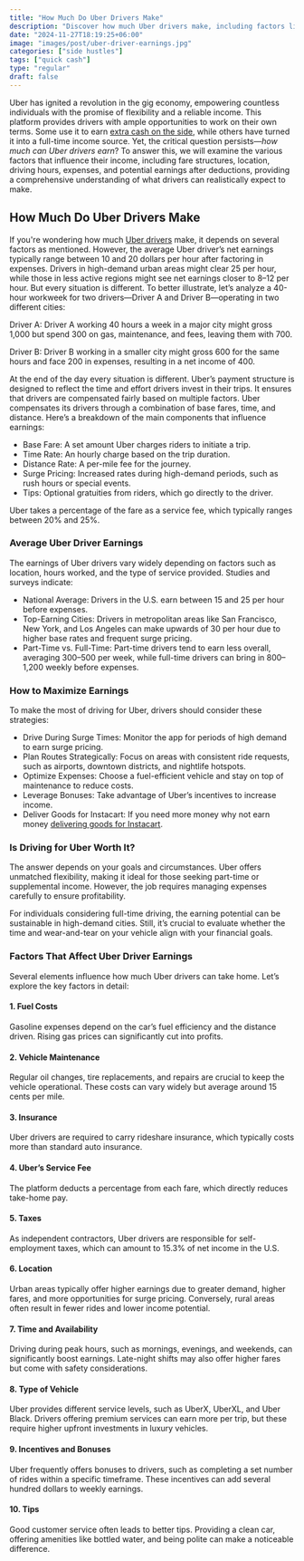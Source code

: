 ```yaml
---
title: "How Much Do Uber Drivers Make"
description: "Discover how much Uber drivers make, including factors like location, time, and expenses, in this comprehensive guide."
date: "2024-11-27T18:19:25+06:00"
image: "images/post/uber-driver-earnings.jpg"
categories: ["side hustles"]
tags: ["quick cash"]
type: "regular"
draft: false
---
```


Uber has ignited a revolution in the gig economy, empowering countless individuals with the promise of flexibility and a reliable income. This platform provides drivers with ample opportunities to work on their own terms. Some use it to earn [extra cash on the side](/blog/creative-side-hustles), while others have turned it into a full-time income source. Yet, the critical question persists—_how much can Uber drivers earn_? To answer this, we will examine the various factors that influence their income, including fare structures, location, driving hours, expenses, and potential earnings after deductions, providing a comprehensive understanding of what drivers can realistically expect to make.

## How Much Do Uber Drivers Make

If you're wondering how much [Uber drivers](https://www.uber.com/us/en/drive) make, it depends on several factors as mentioned. However, the average Uber driver’s net earnings typically range between 10 and 20 dollars per hour after factoring in expenses. Drivers in high-demand urban areas might clear 25 per hour, while those in less active regions might see net earnings closer to 8–12 per hour. But every situation is different. To better illustrate, let’s analyze a 40-hour workweek for two drivers—Driver A and Driver B—operating in two different cities:

Driver A: Driver A working 40 hours a week in a major city might gross 1,000 but spend 300 on gas, maintenance, and fees, leaving them with 700.

Driver B: Driver B working in a smaller city might gross 600 for the same hours and face 200 in expenses, resulting in a net income of 400.

At the end of the day every situation is different. Uber’s payment structure is designed to reflect the time and effort drivers invest in their trips. It ensures that drivers are compensated fairly based on multiple factors. Uber compensates its drivers through a combination of base fares, time, and distance. Here’s a breakdown of the main components that influence earnings:

- Base Fare: A set amount Uber charges riders to initiate a trip.
- Time Rate: An hourly charge based on the trip duration.
- Distance Rate: A per-mile fee for the journey.
- Surge Pricing: Increased rates during high-demand periods, such as rush hours or special events.
- Tips: Optional gratuities from riders, which go directly to the driver.

Uber takes a percentage of the fare as a service fee, which typically ranges between 20% and 25%.

### Average Uber Driver Earnings

The earnings of Uber drivers vary widely depending on factors such as location, hours worked, and the type of service provided. Studies and surveys indicate:

- National Average: Drivers in the U.S. earn between 15 and 25 per hour before expenses.
- Top-Earning Cities: Drivers in metropolitan areas like San Francisco, New York, and Los Angeles can make upwards of 30 per hour due to higher base rates and frequent surge pricing.
- Part-Time vs. Full-Time: Part-time drivers tend to earn less overall, averaging 300–500 per week, while full-time drivers can bring in 800–1,200 weekly before expenses.

### How to Maximize Earnings

To make the most of driving for Uber, drivers should consider these strategies:

- Drive During Surge Times: Monitor the app for periods of high demand to earn surge pricing.
- Plan Routes Strategically: Focus on areas with consistent ride requests, such as airports, downtown districts, and nightlife hotspots.
- Optimize Expenses: Choose a fuel-efficient vehicle and stay on top of maintenance to reduce costs.
- Leverage Bonuses: Take advantage of Uber’s incentives to increase income.
- Deliver Goods for Instacart: If you need more money why not earn money [delivering goods for Instacart](/blog/deliver-for-instacart).

### Is Driving for Uber Worth It?

The answer depends on your goals and circumstances. Uber offers unmatched flexibility, making it ideal for those seeking part-time or supplemental income. However, the job requires managing expenses carefully to ensure profitability.

For individuals considering full-time driving, the earning potential can be sustainable in high-demand cities. Still, it’s crucial to evaluate whether the time and wear-and-tear on your vehicle align with your financial goals.

### Factors That Affect Uber Driver Earnings

Several elements influence how much Uber drivers can take home. Let’s explore the key factors in detail:

#### 1. Fuel Costs

Gasoline expenses depend on the car’s fuel efficiency and the distance driven. Rising gas prices can significantly cut into profits.

#### 2. Vehicle Maintenance

Regular oil changes, tire replacements, and repairs are crucial to keep the vehicle operational. These costs can vary widely but average around 15 cents per mile.

#### 3. Insurance

Uber drivers are required to carry rideshare insurance, which typically costs more than standard auto insurance.

#### 4. Uber’s Service Fee

The platform deducts a percentage from each fare, which directly reduces take-home pay.

#### 5. Taxes

As independent contractors, Uber drivers are responsible for self-employment taxes, which can amount to 15.3% of net income in the U.S.

#### 6. Location

Urban areas typically offer higher earnings due to greater demand, higher fares, and more opportunities for surge pricing. Conversely, rural areas often result in fewer rides and lower income potential.

#### 7. Time and Availability

Driving during peak hours, such as mornings, evenings, and weekends, can significantly boost earnings. Late-night shifts may also offer higher fares but come with safety considerations.

#### 8. Type of Vehicle

Uber provides different service levels, such as UberX, UberXL, and Uber Black. Drivers offering premium services can earn more per trip, but these require higher upfront investments in luxury vehicles.

#### 9. Incentives and Bonuses

Uber frequently offers bonuses to drivers, such as completing a set number of rides within a specific timeframe. These incentives can add several hundred dollars to weekly earnings.

#### 10. Tips

Good customer service often leads to better tips. Providing a clean car, offering amenities like bottled water, and being polite can make a noticeable difference.
